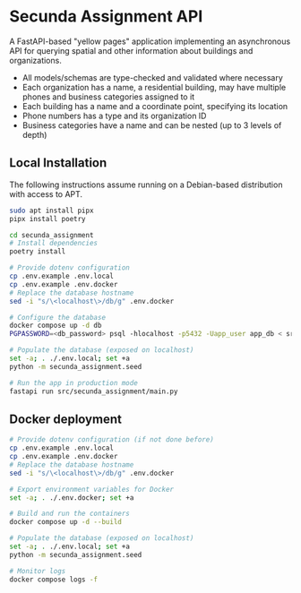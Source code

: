 # Secunda Assignment API
A FastAPI-based "yellow pages" application implementing an asynchronous API for querying spatial and other information about buildings and organizations.

- All models/schemas are type-checked and validated where necessary
- Each organization has a name, a residential building, may have multiple phones and business categories assigned to it
- Each building has a name and a coordinate point, specifying its location
- Phone numbers has a type and its organization ID
- Business categories have a name and can be nested (up to 3 levels of depth)

## Local Installation
The following instructions assume running on a Debian-based distribution with access to APT.
``` sh
sudo apt install pipx
pipx install poetry

cd secunda_assignment
# Install dependencies
poetry install

# Provide dotenv configuration
cp .env.example .env.local
cp .env.example .env.docker
# Replace the database hostname
sed -i "s/\<localhost\>/db/g" .env.docker

# Configure the database
docker compose up -d db
PGPASSWORD=<db_password> psql -hlocalhost -p5432 -Uapp_user app_db < src/secunda_assignment/storage/sql/init.sql

# Populate the database (exposed on localhost)
set -a; . ./.env.local; set +a
python -m secunda_assignment.seed

# Run the app in production mode
fastapi run src/secunda_assignment/main.py
```

## Docker deployment

``` sh
# Provide dotenv configuration (if not done before)
cp .env.example .env.local
cp .env.example .env.docker
# Replace the database hostname
sed -i "s/\<localhost\>/db/g" .env.docker

# Export environment variables for Docker
set -a; . ./.env.docker; set +a

# Build and run the containers
docker compose up -d --build

# Populate the database (exposed on localhost)
set -a; . ./.env.local; set +a
python -m secunda_assignment.seed

# Monitor logs
docker compose logs -f
```

